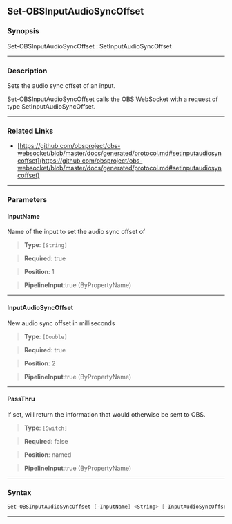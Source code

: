 Set-OBSInputAudioSyncOffset
---------------------------
### Synopsis
Set-OBSInputAudioSyncOffset : SetInputAudioSyncOffset

---
### Description

Sets the audio sync offset of an input.


Set-OBSInputAudioSyncOffset calls the OBS WebSocket with a request of type SetInputAudioSyncOffset.

---
### Related Links
* [https://github.com/obsproject/obs-websocket/blob/master/docs/generated/protocol.md#setinputaudiosyncoffset](https://github.com/obsproject/obs-websocket/blob/master/docs/generated/protocol.md#setinputaudiosyncoffset)



---
### Parameters
#### **InputName**

Name of the input to set the audio sync offset of



> **Type**: ```[String]```

> **Required**: true

> **Position**: 1

> **PipelineInput**:true (ByPropertyName)



---
#### **InputAudioSyncOffset**

New audio sync offset in milliseconds



> **Type**: ```[Double]```

> **Required**: true

> **Position**: 2

> **PipelineInput**:true (ByPropertyName)



---
#### **PassThru**

If set, will return the information that would otherwise be sent to OBS.



> **Type**: ```[Switch]```

> **Required**: false

> **Position**: named

> **PipelineInput**:true (ByPropertyName)



---
### Syntax
```PowerShell
Set-OBSInputAudioSyncOffset [-InputName] <String> [-InputAudioSyncOffset] <Double> [-PassThru] [<CommonParameters>]
```
---
